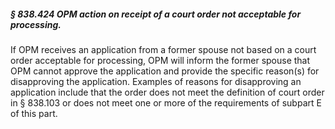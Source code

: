 ##### § 838.424 OPM action on receipt of a court order not acceptable for processing. #####

If OPM receives an application from a former spouse not based on a court order acceptable for processing, OPM will inform the former spouse that OPM cannot approve the application and provide the specific reason(s) for disapproving the application. Examples of reasons for disapproving an application include that the order does not meet the definition of court order in § 838.103 or does not meet one or more of the requirements of subpart E of this part.